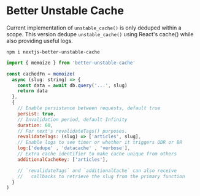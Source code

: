 # Better Unstable Cache

Current implementation of `unstable_cache()` is only deduped within a scope. 
This version dedupe `unstable_cache()` using React's cache() while also 
providing useful logs.

```
npm i nextjs-better-unstable-cache
```
```javascript
import { memoize } from 'better-unstable-cache' 

const cachedFn = memoize(
  async (slug: string) => {
    const data = await db.query('...', slug)
    return data
  },
  {
    // Enable persistance between requests, default true
    persist: true, 
    // Invalidation period, default Infinity
    duration: 60,
    // For next's revalidateTags() purposes. 
    revalidateTags: (slug) => ['articles', slug], 
    // Enable logs to see timer or whether it triggers ODR or BR
    log:['dedupe' , 'datacache' , 'verbose'],
    // Extra cache identifier to make cache unique from others
    additionalCacheKey: ['articles'],

    // `revalidateTags` and `additionalCache` can also receive 
    //   callbacks to retrieve the slug from the primary function 
  } 
)
```
